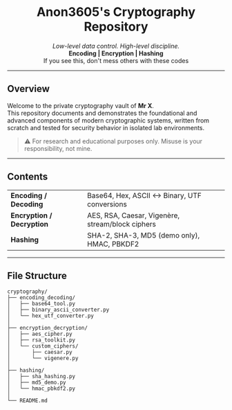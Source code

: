 <h1 align="center">Anon3605's Cryptography Repository</h1>
<p align="center">
  <em>Low-level data control. High-level discipline.</em><br>
  <strong>Encoding | Encryption | Hashing</strong><br>
  If you see this, don't mess others with these codes
</p>

---

##  Overview

Welcome to the private cryptography vault of **Mr X**.  
This repository documents and demonstrates the foundational and advanced components of modern cryptographic systems, written from scratch and tested for security behavior in isolated lab environments.

> ⚠ For research and educational purposes only. Misuse is your responsibility, not mine.

---

##  Contents

<table>
  <tr>
    <td><strong> Encoding / Decoding</strong></td>
    <td>Base64, Hex, ASCII ↔ Binary, UTF conversions</td>
  </tr>
  <tr>
    <td><strong> Encryption / Decryption</strong></td>
    <td>AES, RSA, Caesar, Vigenère, stream/block ciphers</td>
  </tr>
  <tr>
    <td><strong> Hashing</strong></td>
    <td>SHA-2, SHA-3, MD5 (demo only), HMAC, PBKDF2</td>
  </tr>
</table>

---

## File Structure

```text
cryptography/
├── encoding_decoding/
│   ├── base64_tool.py
│   ├── binary_ascii_converter.py
│   └── hex_utf_converter.py
│
├── encryption_decryption/
│   ├── aes_cipher.py
│   ├── rsa_toolkit.py
│   └── custom_ciphers/
│       ├── caesar.py
│       └── vigenere.py
│
├── hashing/
│   ├── sha_hashing.py
│   ├── md5_demo.py
│   └── hmac_pbkdf2.py
│
└── README.md
